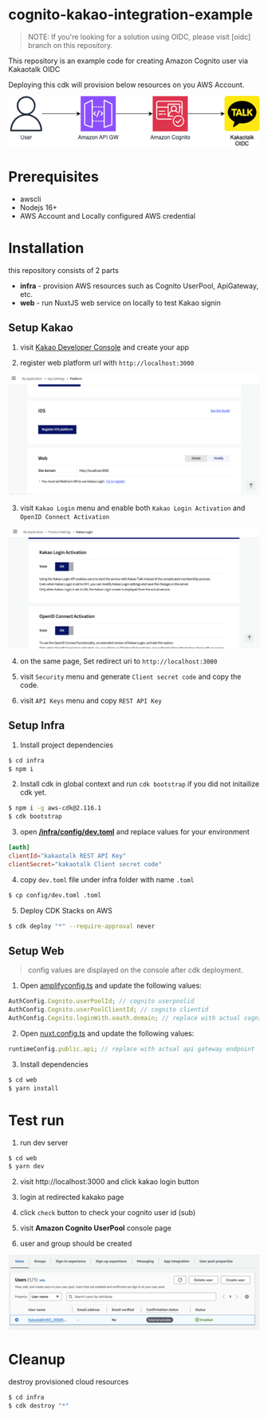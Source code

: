 # cognito-kakao-integration-example

> NOTE: If you're looking for a solution using OIDC, please visit [oidc] branch on this repository.

This repository is an example code for creating Amazon Cognito user via Kakaotalk OIDC

Deploying this cdk will provision below resources on you AWS Account.

![](/img/architecture.png)

# Prerequisites

- awscli
- Nodejs 16+
- AWS Account and Locally configured AWS credential

# Installation

this repository consists of 2 parts

- **infra** - provision AWS resources such as Cognito UserPool, ApiGateway, etc.
- **web** - run NuxtJS web service on locally to test Kakao signin

## Setup Kakao

1. visit [Kakao Developer Console](https://developers.kakao.com/console/app) and create your app

2. register web platform url with `http://localhost:3000`

![](/img/kakao1.png)

3. visit `Kakao Login` menu and enable both `Kakao Login Activation` and `OpenID Connect Activation`

![](/img/kakao2.png)

4. on the same page, Set redirect uri to `http://localhost:3000`

5. visit `Security` menu and generate `Client secret code` and copy the code.

6. visit `API Keys` menu and copy `REST API Key`

## Setup Infra

1. Install project dependencies

```bash
$ cd infra
$ npm i
```

2. Install cdk in global context and run `cdk bootstrap` if you did not initailize cdk yet.

```bash
$ npm i -g aws-cdk@2.116.1
$ cdk bootstrap
```

3. open [**/infra/config/dev.toml**](infra/config/dev.toml) and replace values for your environment

```toml
[auth]
clientId="kakaotalk REST API Key"
clientSecret="kakaotalk Client secret code"
```

4. copy `dev.toml` file under infra folder with name `.toml`

```bash
$ cp config/dev.toml .toml
```

5. Deploy CDK Stacks on AWS

```bash
$ cdk deploy "*" --require-approval never
```

## Setup Web

> config values are displayed on the console after cdk deployment.

1. Open [amplifyconfig.ts](./amplifyconfig.ts) and update the following values:

```ts
AuthConfig.Cognito.userPoolId; // cognito userpoolid
AuthConfig.Cognito.userPoolClientId; // cognito clientid
AuthConfig.Cognito.loginWith.oauth.domain; // replace with actual cognito domain address
```

2. Open [nuxt.config.ts](./nuxt.config.ts) and update the following values:

```ts
runtimeConfig.public.api; // replace with actual api gateway endpoint
```

3. Install dependencies

```bash
$ cd web
$ yarn install
```

# Test run

1. run dev server

```bash
$ cd web
$ yarn dev
```

2. visit http://localhost:3000 and click kakao login button

3. login at redirected kakako page

4. click `check` button to check your cognito user id (sub)

5. visit **Amazon Cognito UserPool** console page

6. user and group should be created

![](/img/user.png)

# Cleanup

destroy provisioned cloud resources

```bash
$ cd infra
$ cdk destroy "*"
```
